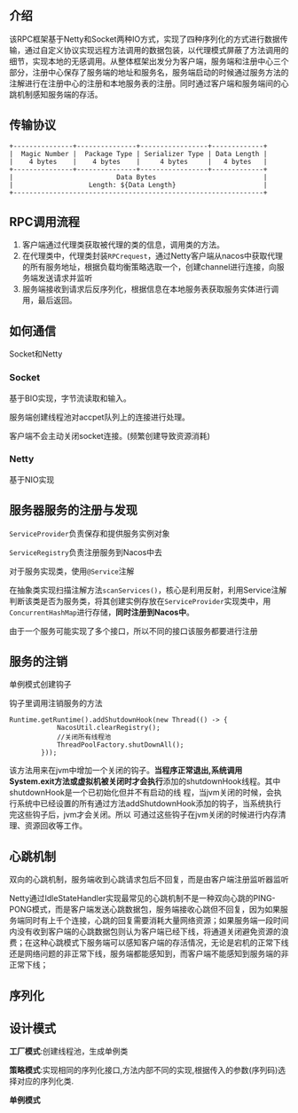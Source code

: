 ## 介绍

该RPC框架基于Netty和Socket两种IO方式，实现了四种序列化的方式进行数据传输，通过自定义协议实现远程方法调用的数据包装，以代理模式屏蔽了方法调用的细节，实现本地的无感调用。从整体框架出发分为客户端，服务端和注册中心三个部分，注册中心保存了服务端的地址和服务名，服务端启动的时候通过服务方法的注解进行在注册中心的注册和本地服务表的注册。同时通过客户端和服务端间的心跳机制感知服务端的存活。

## 传输协议
```
+---------------+---------------+-----------------+-------------+
|  Magic Number |  Package Type | Serializer Type | Data Length |
|    4 bytes    |    4 bytes    |     4 bytes     |   4 bytes   |
+---------------+---------------+-----------------+-------------+
|                          Data Bytes                           |
|                   Length: ${Data Length}                      |
+---------------------------------------------------------------+
```

## RPC调用流程

1. 客户端通过代理类获取被代理的类的信息，调用类的方法。
2. 在代理类中，代理类封装`RPCrequest`，通过Netty客户端从nacos中获取代理的所有服务地址，根据负载均衡策略选取一个，创建channel进行连接，向服务端发送请求并监听
3. 服务端接收到请求后反序列化，根据信息在本地服务表获取服务实体进行调用，最后返回。


## 如何通信
Socket和Netty
### Socket
基于BIO实现，字节流读取和输入。

服务端创建线程池对accpet队列上的连接进行处理。

客户端不会主动关闭socket连接。(频繁创建导致资源消耗)
### Netty
基于NIO实现

## 服务器服务的注册与发现
`ServiceProvider`负责保存和提供服务实例对象

`ServiceRegistry`负责注册服务到Nacos中去

对于服务实现类，使用`@Service`注解

在抽象类实现扫描注解方法`scanServices()`，核心是利用反射，利用Service注解判断该类是否为服务类，将其创建实例存放在`ServiceProvider`实现类中，用`ConcurrentHashMap`进行存储，**同时注册到Nacos中**。

由于一个服务可能实现了多个接口，所以不同的接口该服务都要进行注册

## 服务的注销

单例模式创建钩子

钩子里调用注销服务的方法
```
Runtime.getRuntime().addShutdownHook(new Thread(() -> {
            NacosUtil.clearRegistry();
            //关闭所有线程池
            ThreadPoolFactory.shutDownAll();
        }));
```

该方法用来在jvm中增加一个关闭的钩子。**当程序正常退出,系统调用 System.exit方法或虚拟机被关闭时才会执行**添加的shutdownHook线程。其中shutdownHook是一个已初始化但并不有启动的线 程，当jvm关闭的时候，会执行系统中已经设置的所有通过方法addShutdownHook添加的钩子，当系统执行完这些钩子后，jvm才会关闭。所以 可通过这些钩子在jvm关闭的时候进行内存清理、资源回收等工作。


## 心跳机制

双向的心跳机制，服务端收到心跳请求包后不回复，而是由客户端注册监听器监听

Netty通过IdleStateHandler实现最常见的心跳机制不是一种双向心跳的PING-PONG模式，而是客户端发送心跳数据包，服务端接收心跳但不回复，因为如果服务端同时有上千个连接，心跳的回复需要消耗大量网络资源；如果服务端一段时间内没有收到客户端的心跳数据包则认为客户端已经下线，将通道关闭避免资源的浪费；在这种心跳模式下服务端可以感知客户端的存活情况，无论是宕机的正常下线还是网络问题的非正常下线，服务端都能感知到，而客户端不能感知到服务端的非正常下线；

## 序列化

## 设计模式

**工厂模式**:创建线程池，生成单例类

**策略模式**:实现相同的序列化接口,方法内部不同的实现,根据传入的参数(序列码)选择对应的序列化类.

**单例模式**